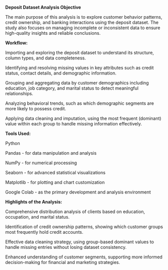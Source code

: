 **Deposit Dataset Analysis
Objective**

The main purpose of this analysis is to explore customer behavior patterns, credit ownership, and banking interactions using the deposit dataset.
The study also focuses on managing incomplete or inconsistent data to ensure high-quality insights and reliable conclusions.

**Workflow:**

Importing and exploring the deposit dataset to understand its structure, column types, and data completeness.

Identifying and resolving missing values in key attributes such as credit status, contact details, and demographic information.

Grouping and aggregating data by customer demographics including education, job category, and marital status  to detect meaningful relationships.

Analyzing behavioral trends, such as which demographic segments are more likely to possess credit.

Applying data cleaning and imputation, using the most frequent (dominant) value within each group to handle missing information effectively.

**Tools Used:**

Python

Pandas - for data manipulation and analysis

NumPy - for numerical processing

Seaborn - for advanced statistical visualizations

Matplotlib - for plotting and chart customization

Google Colab - as the primary development and analysis environment

**Highlights of the Analysis:**

Comprehensive distribution analysis of clients based on education, occupation, and marital status.

Identification of credit ownership patterns, showing which customer groups most frequently hold credit accounts.

Effective data cleaning strategy, using group-based dominant values to handle missing entries without losing dataset consistency.

Enhanced understanding of customer segments, supporting more informed decision-making for financial and marketing strategies.
